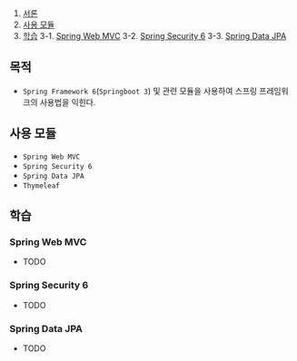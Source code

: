 1. [서론](#서론)
2. [사용 모듈](#사용-모듈)
3. [학습](#학습)
  3-1. [Spring Web MVC](#Spring-Web-MVC)
  3-2. [Spring Security 6](#Spring-Security-6)
  3-3. [Spring Data JPA](#Spring-Data-JPA)

## 목적
* `Spring Framework 6`(`Springboot 3`) 및 관련 모듈을 사용하여 스프링 프레임워크의 사용법을 익힌다.

## 사용 모듈
* `Spring Web MVC`
* `Spring Security 6`
* `Spring Data JPA`
* `Thymeleaf`

## 학습
### Spring Web MVC
* TODO
### Spring Security 6
* TODO
### Spring Data JPA
* TODO
